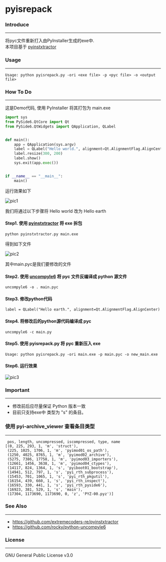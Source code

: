 # pyisrepack

### **Introduce**
***
将pyc文件重新打入由PyInstaller生成的exe中.<br>
本项目基于 [pyinstxtractor](https://github.com/extremecoders-re/pyinstxtractor)

### **Usage**
***
```
Usage: python pyisrepack.py -ori <exe file> -p <pyc file> -o <output file>
```

### **How To Do**
*** 
这是Demo代码, 使用 PyInstaller 将其打包为 main.exe
```python
import sys
from PySide6.QtCore import Qt
from PySide6.QtWidgets import QApplication, QLabel


def main():
    app = QApplication(sys.argv)
    label = QLabel("Hello world.", alignment=Qt.AlignmentFlag.AlignCenter)
    label.resize(300, 200)
    label.show()
    sys.exit(app.exec())


if __name__ == "__main__":
    main()
```
运行效果如下

![pic1](https://gitee.com/bruce_code/pyisrepack/blob/master/docimgs/1.png)

我们将通过以下步骤将 Hello world 改为 Hello earth
#### Step1. 使用 [pyinstxtractor](https://github.com/extremecoders-re/pyinstxtractor) 将 exe 拆包
```
python pyinstxtractor.py main.exe
```
得到如下文件

![pic2](https://gitee.com/bruce_code/pyisrepack/blob/master/docimgs/2.png)

其中main.pyc是我们要修改的文件

#### Step2. 使用 [uncompyle6](https://github.com/rocky/python-uncompyle6) 将 pyc 文件反编译成 python 源文件
```
uncompyle6 -o . main.pyc
```

#### Step3. 修改python代码
```
label = QLabel("Hello earth.", alignment=Qt.AlignmentFlag.AlignCenter)
```

#### Step4. 将修改后的python源代码编译成 pyc
```
uncompyle6 -c main.py
```

#### Step5. 使用 pyisrepack.py 将 pyc 重新压入 exe
```
Usage: python pyisrepack.py -ori main.exe -p main.pyc -o new_main.exe
```

#### Step6. 运行效果
![pic3](https://gitee.com/bruce_code/pyisrepack/blob/master/docimgs/3.png)

### **Important**
***
* 修改前后应尽量保证 Python 版本一致
* 目前只支持exe中 类型为 "s" 的条目。

### 使用 pyi-archive_viewer 查看条目类型
***
```
 pos, length, uncompressed, iscompressed, type, name
[(0, 225, 293, 1, 'm', 'struct'),
 (225, 1025, 1706, 1, 'm', 'pyimod01_os_path'),
 (1250, 4025, 8765, 1, 'm', 'pyimod02_archive'),
 (5275, 7386, 17758, 1, 'm', 'pyimod03_importers'),
 (12661, 1456, 3638, 1, 'm', 'pyimod04_ctypes'),
 (14117, 824, 1364, 1, 's', 'pyiboot01_bootstrap'),
 (14941, 512, 797, 1, 's', 'pyi_rth_subprocess'),
 (15453, 701, 1065, 1, 's', 'pyi_rth_pkgutil'),
 (16154, 439, 660, 1, 's', 'pyi_rth_inspect'),
 (16593, 330, 441, 1, 's', 'pyi_rth_pyside6'),
 (16923, 381, 529, 1, 's', 'main'),
 (17304, 1173690, 1173690, 0, 'z', 'PYZ-00.pyz')]
```

### See Also
***
* https://github.com/extremecoders-re/pyinstxtractor
* https://github.com/rocky/python-uncompyle6

### License
***
GNU General Public License v3.0